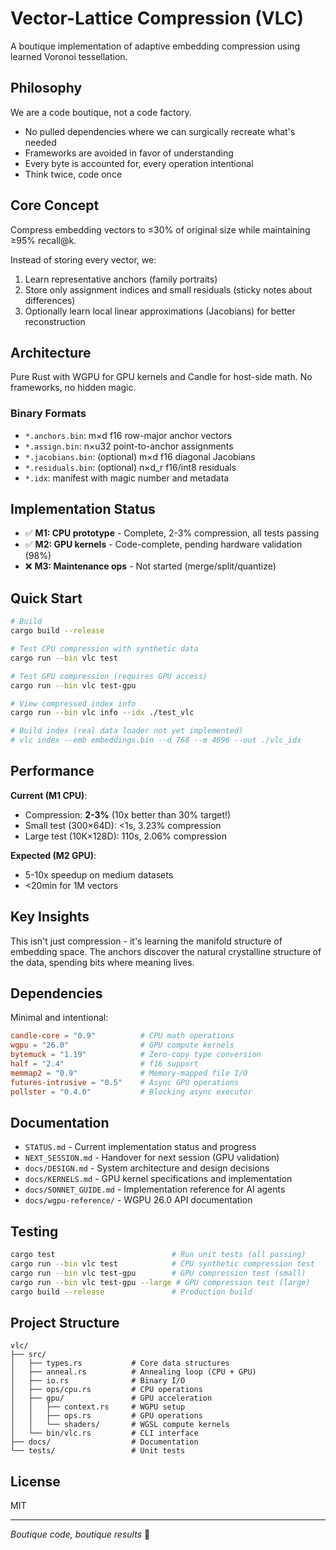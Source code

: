 # Vector-Lattice Compression (VLC)

A boutique implementation of adaptive embedding compression using learned Voronoi tessellation.

## Philosophy

We are a code boutique, not a code factory.
- No pulled dependencies where we can surgically recreate what's needed
- Frameworks are avoided in favor of understanding
- Every byte is accounted for, every operation intentional
- Think twice, code once

## Core Concept

Compress embedding vectors to ≤30% of original size while maintaining ≥95% recall@k.

Instead of storing every vector, we:
1. Learn representative anchors (family portraits)
2. Store only assignment indices and small residuals (sticky notes about differences)
3. Optionally learn local linear approximations (Jacobians) for better reconstruction

## Architecture

Pure Rust with WGPU for GPU kernels and Candle for host-side math. No frameworks, no hidden magic.

### Binary Formats
- `*.anchors.bin`: m×d f16 row-major anchor vectors
- `*.assign.bin`: n×u32 point-to-anchor assignments
- `*.jacobians.bin`: (optional) m×d f16 diagonal Jacobians
- `*.residuals.bin`: (optional) n×d_r f16/int8 residuals
- `*.idx`: manifest with magic number and metadata

## Implementation Status

- ✅ **M1: CPU prototype** - Complete, 2-3% compression, all tests passing
- ✅ **M2: GPU kernels** - Code-complete, pending hardware validation (98%)
- ❌ **M3: Maintenance ops** - Not started (merge/split/quantize)

## Quick Start

```bash
# Build
cargo build --release

# Test CPU compression with synthetic data
cargo run --bin vlc test

# Test GPU compression (requires GPU access)
cargo run --bin vlc test-gpu

# View compressed index info
cargo run --bin vlc info --idx ./test_vlc

# Build index (real data loader not yet implemented)
# vlc index --emb embeddings.bin --d 768 --m 4096 --out ./vlc_idx
```

## Performance

**Current (M1 CPU)**:
- Compression: **2-3%** (10x better than 30% target!)
- Small test (300×64D): <1s, 3.23% compression
- Large test (10K×128D): 110s, 2.06% compression

**Expected (M2 GPU)**:
- 5-10x speedup on medium datasets
- <20min for 1M vectors

## Key Insights

This isn't just compression - it's learning the manifold structure of embedding space. The anchors discover the natural crystalline structure of the data, spending bits where meaning lives.

## Dependencies

Minimal and intentional:
```toml
candle-core = "0.9"          # CPU math operations
wgpu = "26.0"                # GPU compute kernels
bytemuck = "1.19"            # Zero-copy type conversion
half = "2.4"                 # f16 support
memmap2 = "0.9"              # Memory-mapped file I/O
futures-intrusive = "0.5"    # Async GPU operations
pollster = "0.4.0"           # Blocking async executor
```

## Documentation

- `STATUS.md` - Current implementation status and progress
- `NEXT_SESSION.md` - Handover for next session (GPU validation)
- `docs/DESIGN.md` - System architecture and design decisions
- `docs/KERNELS.md` - GPU kernel specifications and implementation
- `docs/SONNET_GUIDE.md` - Implementation reference for AI agents
- `docs/wgpu-reference/` - WGPU 26.0 API documentation

## Testing

```bash
cargo test                          # Run unit tests (all passing)
cargo run --bin vlc test            # CPU synthetic compression test
cargo run --bin vlc test-gpu        # GPU compression test (small)
cargo run --bin vlc test-gpu --large # GPU compression test (large)
cargo build --release               # Production build
```

## Project Structure

```
vlc/
├── src/
│   ├── types.rs           # Core data structures
│   ├── anneal.rs          # Annealing loop (CPU + GPU)
│   ├── io.rs              # Binary I/O
│   ├── ops/cpu.rs         # CPU operations
│   ├── gpu/               # GPU acceleration
│   │   ├── context.rs     # WGPU setup
│   │   ├── ops.rs         # GPU operations
│   │   └── shaders/       # WGSL compute kernels
│   └── bin/vlc.rs         # CLI interface
├── docs/                  # Documentation
└── tests/                 # Unit tests
```

## License

MIT

---

*Boutique code, boutique results* 💎
